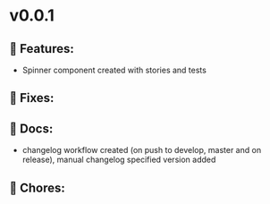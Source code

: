 # v0.0.1

## 🚀 Features:
- Spinner component created with stories and tests 

## 🐛 Fixes:

## 📓 Docs:
- changelog workflow created (on push to develop, master and on release), manual changelog specified version added

## 🧹 Chores:

